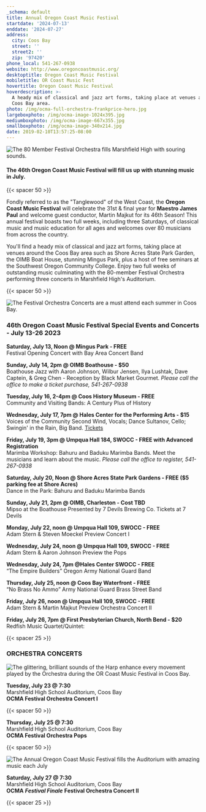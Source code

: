 ```yaml
---
_schema: default
title: Annual Oregon Coast Music Festival
startdate: '2024-07-13'
enddate: '2024-07-27'
address:
  city: Coos Bay
  street: ''
  street2: ''
  zip: '97420'
phone_local: 541-267-0938
website: http://www.oregoncoastmusic.org/
desktoptitle: Oregon Coast Music Festival
mobiletitle: OR Coast Music Fest
hovertitle: Oregon Coast Music Festival
hoverdescription: >-
  A heady mix of classical and jazz art forms, taking place at venues around the
  Coos Bay area. 
photo: /img/ocma-full-orchestra-frankprice-hero.jpg
largeboxphoto: /img/ocma-image-1024x395.jpg
mediumboxphoto: /img/ocma-image-667x355.jpg
smallboxphoto: /img/ocma-image-340x214.jpg
date: 2019-02-10T13:57:25-08:00
---
```

![The 80 Member Festival Orchestra fills Marshfield High with souring sounds.](/img/ocma-pops-concert-frankprice-web.jpg "The Annual Oregon Coast Music Festival in Coos Bay - Photo by Frank Price")

#### **The 46th Oregon Coast Music Festival will fill us up with stunning music in July.**

{{< spacer 50 >}}

Fondly referred to as the "Tanglewood" of the West Coast, the **Oregon Coast Music Festival** will celebrate the 31st & final year for **Maestro James Paul** and welcome guest conductor, Martin Majkut for its 46th Season! This annual festival boasts two full weeks, including three Saturdays, of classical music and music education for all ages and welcomes over 80 musicians from across the country.

You'll find a heady mix of classical and jazz art forms, taking place at venues around the Coos Bay area such as Shore Acres State Park Garden, the OIMB Boat House, stunning Mingus Park, plus a host of free seminars at the Southwest Oregon Community College. Enjoy two full weeks of outstanding music culminating with the 80-member Festival Orchestra performing three concerts in Marshfield High's Auditorium.&nbsp;

{{< spacer 50 >}}

![The Festival Orchestra Concerts are a must attend each summer in Coos Bay.](/img/ocma-orchestra-frankprice-web.jpg "The Oregon Coast Music Festival Orchestra - Photo by Frank Price")

### 46th Oregon Coast Music Festival Special Events and Concerts - July 13-26 2023

**Saturday, July 13, Noon @ Mingus Park - FREE**<br>Festival Opening Concert with Bay Area Concert Band

**Sunday, July  14, 2pm @ OIMB Boathouse - $50**<br>Boathouse Jazz with Aaron Johnson, Wilbur Jensen, Ilya Lushtak, Dave Captein, & Greg Chen -&nbsp;Reception by Black Market Gourmet. *Please call the office to make a ticket purchase, 541-267-0938*

**Tuesday, July 16, 2-4pm @ Coos History Museum - FREE**<br>Community and Visiting Bands: A Century Plus of History

**Wednesday, July 17, 7pm @ Hales Center for the Performing Arts - $15**<br>Voices of the Community Second Wind, Vocals; Dance Sultanov, Cello; Swingin' in the Rain, Big Band. [Tickets](https://checkout.square.site/merchant/SJZJJSCY29RN4/checkout/EIWVWQBJYWQUZNGYFURES7UF)

**Friday, July 19,  3pm @ Umpqua Hall 184, SWOCC - FREE with Advanced Registration**<br>Marimba Workshop: Bahuru and Baduku Marimba Bands. Meet the musicians and learn about the music. *Please call the office to register, 541-267-0938*

**Saturday, July 20, Noon @ Shore Acres State Park Gardens - FREE ($5 parking fee at Shore Acres)**<br>Dance in the Park: Bahuru and Baduku Marimba Bands

**Sunday, July 21, 2pm @ OIMB, Charleston - Cost TBD**<br>Mipso at the Boathouse&nbsp;Presented by 7 Devils Brewing Co. Tickets at 7 Devils

**Monday, July 22, noon @ Umpqua Hall 109, SWOCC - FREE**<br>Adam Stern & Steven Moeckel Preview Concert I&nbsp;

**Wednesday, July 24, noon @ Umpqua Hall 109, SWOCC - FREE**<br>Adam Stern & Aaron Johnson Preview the Pops&nbsp;

**Wednesday, July 24, 7pm @Hales Center SWOCC - FREE**<br>“The Empire Builders” Oregon Army National Guard Band

**Thursday, July 25, noon @ Coos Bay Waterfront - FREE**<br>“No Brass No Ammo” Army National Guard Brass Street Band

**Friday, July 26, noon @ Umpqua Hall 109, SWOCC - FREE**<br>Adam Stern & Martin Majkut Preview Orchestra Concert II&nbsp;

**Friday, July 26, 7pm @ First Presbyterian Church, North Bend - $20**<br>Redfish Music Quartet/Quintet:

{{< spacer 25 >}}

### ORCHESTRA CONCERTS

![The glittering, brilliant sounds of the Harp enhance every movement played by the Orchestra during the OR Coast Music Festival in Coos Bay.](/img/ocma-harpist-frankprice-web.jpg "The Orchestra features the glittering sounds of the harp - Photo by Frank Price")

**Tuesday, July 23 @ 7:30**<br>Marshfield High School Auditorium, Coos Bay<br>**OCMA Festival Orchestra Concert I**&nbsp;

{{< spacer 50 >}}

**Thursday, July 25 @ 7:30**<br>Marshfield High School Auditorium, Coos Bay<br>**OCMA Festival Orchestra Pops**

{{< spacer 50 >}}

![The Annual Oregon Coast Music Festival fills the Auditorium with amazing music each July](/img/ocma-cellist-frankprice-web.jpg "The Annual Oregon Coast Music Festival fills the Auditorium with amazing music each July - Photo by Frank Price")

**Saturday, July 27 @ 7:30**<br>Marshfield High School Auditorium, Coos Bay<br>**OCMA** ***Festival Finale*** **Festival Orchestra Concert II**&nbsp;

{{< spacer 25 >}}